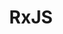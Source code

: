 ---
title: "RxJS"
level: 3
category: "framework-library"
tags: 
  - "web-dev"
  - "server"
description: "I was introduced to RxJS when I started using Angular 2+, which implicitly makes use of RxJS. Although reactive programming felt weird at first, it now feels very natural to deal with data streams and their change propagation. Since browsers are event-driven, RxJS works really well at converting event-triggered data changes into data streams (such as observables), while reacting to these data changes feels quite natural. On the server side, reactive programming is useful especially when dealing with websockets, which are data streams themselves."
lastUsed: "2017"
projects:
  - title: "Brazos Portal (2.0)"
    uri: bp3-brazos-portal-2
  - title: "A Budgeting Application"
    uri: personal-budgeting-app
---